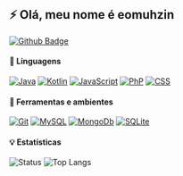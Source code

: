 ## ⚡ Olá, meu nome é eomuhzin

<a href="https://github.com/eomuhzin"><img alt="Github Badge" src="https://img.shields.io/badge/-Github-4B0082?style=for-the-badge&logo=Github&logoColor=white&link=https://github.com/eomuhzin" /></a>

#### :speech_balloon: Linguagens
<a href="#"><img alt="Java" src="https://img.shields.io/badge/Java-4B0082.svg?style=for-the-badge&logo=java&logoColor=FF2C00" /></a>
<a href="#"><img alt="Kotlin" src="https://img.shields.io/badge/Kotlin-4B0082.svg?style=for-the-badge&logo=java&logoColor=FF2C00" /></a>
<a href="#"><img alt="JavaScript" src="https://img.shields.io/badge/JavaScript-4B0082.svg?style=for-the-badge&logo=java&logoColor=FF2C00" /></a>
<a href="#"><img alt="PhP" src="https://img.shields.io/badge/PhP-4B0082.svg?style=for-the-badge&logo=java&logoColor=FF2C00" /></a>
<a href="#"><img alt="CSS" src="https://img.shields.io/badge/CSS-4B0082.svg?style=for-the-badge&logo=java&logoColor=FF2C00" /></a>

#### :wrench: Ferramentas e ambientes
<a href="https://github.com/GilbertoKPL"><img alt="Git" src="https://img.shields.io/badge/Git-4B0082.svg?style=for-the-badge&logo=git&logoColor=D853F&link=https://github.com/GilbertoKPL" /></a>
<a href="https://github.com/mysql"><img alt="MySQL" src="https://img.shields.io/badge/MySQL-4B0082.svg?style=for-the-badge&logo=mysql&logoColor=006F87&link=https://github.com/mysql" /></a>
<a href="https://github.com/mongodb/mongo"><img alt="MongoDb" src="https://img.shields.io/badge/MongoDb-4B0082.svg?style=for-the-badge&logo=mongodb&logoColor=4DB33D&link=https://github.com/mongodb/mongo" /></a>
<a href="https://sqlite.org/index.html"><img alt="SQLite" src="https://img.shields.io/badge/SQLITE-4B0082.svg?style=for-the-badge&logo=sqlite&logoColor=008080&link=https://sqlite.org/index.html" /></a>
</a>

#### :bulb: Estatísticas
<a>![Status](https://github-readme-stats.vercel.app/api?username=eomuhzin&show_icons=true&count_private=true&theme=nightowl&locale=pt-br&hide=prs,issues)</a>
<a>![Top Langs](https://github-readme-stats.vercel.app/api/top-langs/?username=eomuhzin&hide=html&layout=compact&theme=nightowl&locale=pt-br)</a>
